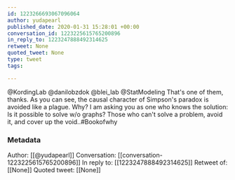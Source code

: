 ```yaml
---
id: 1223266693067096064
author: yudapearl
published_date: 2020-01-31 15:28:01 +00:00
conversation_id: 1223225615765200896
in_reply_to: 1223247888492314625
retweet: None
quoted_tweet: None
type: tweet
tags:

---
```


@KordingLab @danilobzdok @blei_lab @StatModeling That's one of them, thanks. As you can see, the causal character of Simpson's paradox is avoided like a plague. Why? I am asking you as one who knows the solution: Is it possible to solve w/o graphs? Those who can't solve a problem, avoid it, and cover up the void..#Bookofwhy

### Metadata

Author: [[@yudapearl]]
Conversation: [[conversation-1223225615765200896]]
In reply to: [[1223247888492314625]]
Retweet of: [[None]]
Quoted tweet: [[None]]
